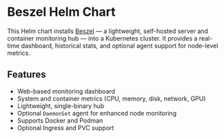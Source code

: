 # Beszel Helm Chart

This Helm chart installs [Beszel](https://github.com/henrygd/beszel) — a lightweight, self-hosted server and container monitoring hub — into a Kubernetes cluster. It provides a real-time dashboard, historical stats, and optional agent support for node-level metrics.

## Features

- Web-based monitoring dashboard
- System and container metrics (CPU, memory, disk, network, GPU)
- Lightweight, single-binary hub
- Optional `DaemonSet` agent for enhanced node monitoring
- Supports Docker and Podman
- Optional Ingress and PVC support